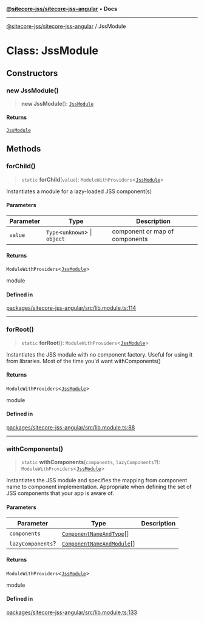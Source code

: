 [**@sitecore-jss/sitecore-jss-angular**](../README.md) • **Docs**

***

[@sitecore-jss/sitecore-jss-angular](../README.md) / JssModule

# Class: JssModule

## Constructors

### new JssModule()

> **new JssModule**(): [`JssModule`](JssModule.md)

#### Returns

[`JssModule`](JssModule.md)

## Methods

### forChild()

> `static` **forChild**(`value`): `ModuleWithProviders`\<[`JssModule`](JssModule.md)\>

Instantiates a module for a lazy-loaded JSS component(s)

#### Parameters

| Parameter | Type | Description |
| ------ | ------ | ------ |
| `value` | `Type`\<`unknown`\> \| `object` | component or map of components |

#### Returns

`ModuleWithProviders`\<[`JssModule`](JssModule.md)\>

module

#### Defined in

[packages/sitecore-jss-angular/src/lib.module.ts:114](https://github.com/Sitecore/jss/blob/f1572afbfc8b17fc798c9a1c6949529e432bf0ed/packages/sitecore-jss-angular/src/lib.module.ts#L114)

***

### forRoot()

> `static` **forRoot**(): `ModuleWithProviders`\<[`JssModule`](JssModule.md)\>

Instantiates the JSS module with no component factory.
Useful for using it from libraries. Most of the time you'd want withComponents()

#### Returns

`ModuleWithProviders`\<[`JssModule`](JssModule.md)\>

module

#### Defined in

[packages/sitecore-jss-angular/src/lib.module.ts:88](https://github.com/Sitecore/jss/blob/f1572afbfc8b17fc798c9a1c6949529e432bf0ed/packages/sitecore-jss-angular/src/lib.module.ts#L88)

***

### withComponents()

> `static` **withComponents**(`components`, `lazyComponents`?): `ModuleWithProviders`\<[`JssModule`](JssModule.md)\>

Instantiates the JSS module and specifies the mapping from component name to component implementation.
Appropriate when defining the set of JSS components that your app is aware of.

#### Parameters

| Parameter | Type | Description |
| ------ | ------ | ------ |
| `components` | [`ComponentNameAndType`](ComponentNameAndType.md)[] |  |
| `lazyComponents`? | [`ComponentNameAndModule`](../interfaces/ComponentNameAndModule.md)[] |  |

#### Returns

`ModuleWithProviders`\<[`JssModule`](JssModule.md)\>

module

#### Defined in

[packages/sitecore-jss-angular/src/lib.module.ts:133](https://github.com/Sitecore/jss/blob/f1572afbfc8b17fc798c9a1c6949529e432bf0ed/packages/sitecore-jss-angular/src/lib.module.ts#L133)
